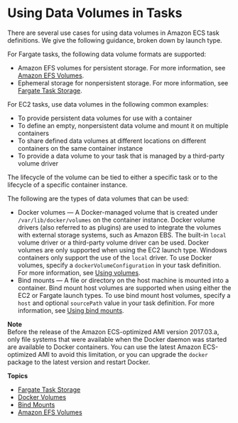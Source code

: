 # Using Data Volumes in Tasks<a name="using_data_volumes"></a>

There are several use cases for using data volumes in Amazon ECS task definitions\. We give the following guidance, broken down by launch type\.

For Fargate tasks, the following data volume formats are supported:
+ Amazon EFS volumes for persistent storage\. For more information, see [Amazon EFS Volumes](efs-volumes.md)\.
+ Ephemeral storage for nonpersistent storage\. For more information, see [Fargate Task Storage](fargate-task-storage.md)\.

For EC2 tasks, use data volumes in the following common examples: 
+ To provide persistent data volumes for use with a container
+ To define an empty, nonpersistent data volume and mount it on multiple containers
+ To share defined data volumes at different locations on different containers on the same container instance
+ To provide a data volume to your task that is managed by a third\-party volume driver

The lifecycle of the volume can be tied to either a specific task or to the lifecycle of a specific container instance\.

The following are the types of data volumes that can be used:
+ Docker volumes — A Docker\-managed volume that is created under `/var/lib/docker/volumes` on the container instance\. Docker volume drivers \(also referred to as plugins\) are used to integrate the volumes with external storage systems, such as Amazon EBS\. The built\-in `local` volume driver or a third\-party volume driver can be used\. Docker volumes are only supported when using the EC2 launch type\. Windows containers only support the use of the `local` driver\. To use Docker volumes, specify a `dockerVolumeConfiguration` in your task definition\. For more information, see [Using volumes](https://docs.docker.com/storage/volumes/)\.
+ Bind mounts — A file or directory on the host machine is mounted into a container\. Bind mount host volumes are supported when using either the EC2 or Fargate launch types\. To use bind mount host volumes, specify a `host` and optional `sourcePath` value in your task definition\. For more information, see [Using bind mounts](https://docs.docker.com/storage/bind-mounts/)\.

**Note**  
Before the release of the Amazon ECS\-optimized AMI version 2017\.03\.a, only file systems that were available when the Docker daemon was started are available to Docker containers\. You can use the latest Amazon ECS\-optimized AMI to avoid this limitation, or you can upgrade the `docker` package to the latest version and restart Docker\.

**Topics**
+ [Fargate Task Storage](fargate-task-storage.md)
+ [Docker Volumes](docker-volumes.md)
+ [Bind Mounts](bind-mounts.md)
+ [Amazon EFS Volumes](efs-volumes.md)